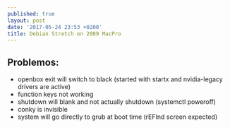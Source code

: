 ```yaml
---
published: true
layout: post
date: '2017-05-24 23:53 +0200'
title: Debian Stretch on 2009 MacPro
---
```

## Problemos:

- openbox exit will switch to black (started with startx and nvidia-legacy drivers are active)
- function keys not working
- shutdown will blank and not actually shutdown (systemctl poweroff)
- conky is invisible
- system will go directly to grub at boot time (rEFInd screen expected)
